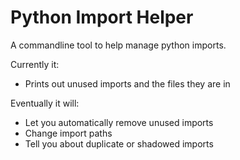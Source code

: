 # Python Import Helper

A commandline tool to help manage python imports.

Currently it:

- Prints out unused imports and the files they are in

Eventually it will:

- Let you automatically remove unused imports
- Change import paths
- Tell you about duplicate or shadowed imports
